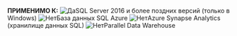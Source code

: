 **ПРИМЕНИМО К:** ![Да](media/yes-icon.png)SQL Server 2016 и более поздних версий (только в Windows) ![Нет](media/no-icon.png)База данных SQL Azure ![Нет](media/no-icon.png)Azure Synapse Analytics (хранилище данных SQL) ![Нет](media/no-icon.png)Parallel Data Warehouse